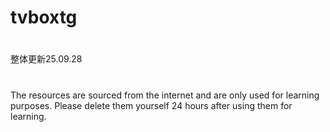 # tvboxtg
#
整体更新25.09.28
# 
The resources are sourced from the internet and are only used for learning purposes. Please delete them yourself 24 hours after using them for learning.